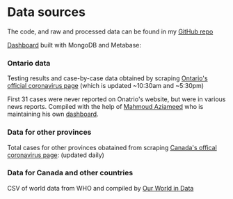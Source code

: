 # Data sources

The code, and raw and processed data can be found in my [GitHub repo](https://github.com/Russell-Pollari/ontario-covid19)

[Dashboard](https://russell-pollari.github.io/ontario-covid19/) built with MongoDB and Metabase:  


### Ontario data
Testing results and case-by-case data obtained by scraping [Ontario's official
coronavirus page](https://www.ontario.ca/page/2019-novel-coronavirus) (which is updated ~10:30am and ~5:30pm)  

First 31 cases were never reported on Onatrio's website, but were in various news reports. Compiled with the help of [Mahmoud Aziameed](https://twitter.com/azimaee) who is maintaining his own [dashboard](https://sites.google.com/view/covid19on/home).


### Data for other provinces
Total cases for other provinces obatained from scraping [Canada's offical
coronavirus page](https://www.canada.ca/en/public-health/services/diseases/2019-novel-coronavirus-infection.html): (updated daily)  

### Data for Canada and other countries
CSV of world data from WHO and compiled by [Our World in Data](https://ourworldindata.org/coronavirus-source-data)
